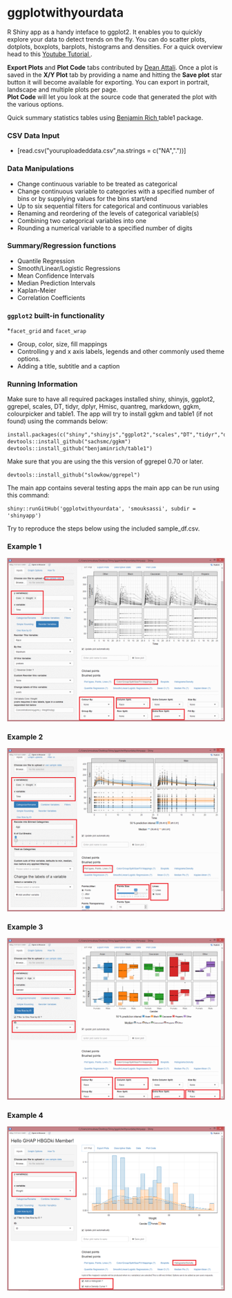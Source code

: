 ggplotwithyourdata
========
R Shiny app as a handy inteface to ggplot2. It enables you to quickly explore your data to detect trends on the fly. You can do scatter plots, dotplots, boxplots, barplots, histograms and densities.
For a quick overview head to this <a href="https://www.youtube.com/watch?v=1rBBmJUIZhs" target="_blank"> Youtube Tutorial </a>.

**Export Plots** and **Plot Code** tabs contributed by <a href="https://github.com/daattali" target="_blank">Dean Attali</a>. Once a plot is saved in the **X/Y Plot** tab by providing a name and hitting the **Save plot** star button it will become available for exporting. You can export in portrait, landscape and multiple plots per page.  
**Plot Code** will let you look at the source code that generated the plot with the various options.

Quick summary statistics tables using  <a href="https://github.com/benjaminrich" target="_blank">Benjamin Rich </a> table1 package. 

### CSV Data Input 
* [read.csv("youruploadeddata.csv",na.strings = c("NA","."))]

### Data Manipulations 
* Change continuous variable to be treated as categorical 
* Change continuous variable to categories with a specified number of bins or by supplying values for the bins start/end
* Up to six sequential filters for categorical and continuous variables
* Renaming and reordering of the levels of categorical variable(s)
* Combining two categorical variables into one
* Rounding a numerical variable to a specified number of digits

### Summary/Regression functions 
* Quantile Regression 
* Smooth/Linear/Logistic Regressions
* Mean Confidence Intervals
* Median Prediction Intervals
* Kaplan-Meier
* Correlation Coefficients

### `ggplot2` built-in functionality
*`facet_grid` and `facet_wrap`
* Group, color, size, fill mappings
* Controlling y and x axis labels, legends and other commonly used theme options.
* Adding a title, subtitle and a caption

### Running Information
Make sure to have all required packages installed
shiny, shinyjs, ggplot2, ggrepel, scales, DT, tidyr, dplyr, Hmisc, quantreg, markdown, ggkm, colourpicker and table1.
The app will try to install ggkm and table1 (if not found) using the commands below:
```
install.packages(c("shiny","shinyjs","ggplot2","scales","DT","tidyr","dplyr","Hmisc","quantreg","markdown","colourpicker","devtools"))
devtools::install_github("sachsmc/ggkm")
devtools::install_github("benjaminrich/table1")
```
Make sure that you are using the this version of ggrepel 0.70 or later.
```
devtools::install_github("slowkow/ggrepel")

```


The main app contains several testing apps the main app can be run using this command:
```
shiny::runGitHub('ggplotwithyourdata', 'smouksassi', subdir = 'shinyapp')
```
Try to reproduce the steps below using the included sample_df.csv.
### Example 1
![Example use case 1 with the included sample_df.csv.](img/snapshot1.gif)

### Example 2
![Example use case 2 with the included sample_df.csv.](img/snapshot2.gif)

### Example 3
![Example use case 3 with the included sample_df.csv.](img/snapshot3.gif)

### Example 4
![Example use case 4 with the included sample_df.csv.](img/snapshot4.1.png)

